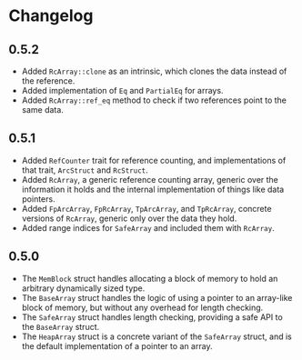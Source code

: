 # Changelog

## 0.5.2
- Added `RcArray::clone` as an intrinsic, which clones the data instead of the reference.
- Added implementation of `Eq` and `PartialEq` for arrays.
- Added `RcArray::ref_eq` method to check if two references point to the same data.

## 0.5.1
- Added `RefCounter` trait for reference counting, and implementations of that
  trait, `ArcStruct` and `RcStruct`.
- Added `RcArray`, a generic reference counting array, generic over the
  information it holds and the internal implementation of things like data pointers.
- Added `FpArcArray`, `FpRcArray`, `TpArcArray`, and `TpRcArray`, concrete
  versions of `RcArray`, generic only over the data they hold.
- Added range indices for `SafeArray` and included them with `RcArray`.

## 0.5.0
- The `MemBlock` struct handles allocating a block of memory to hold an arbitrary
  dynamically sized type.
- The `BaseArray` struct handles the logic of using a pointer to an array-like
  block of memory, but without any overhead for length checking.
- The `SafeArray` struct handles length checking, providing a safe API to the
  `BaseArray` struct.
- The `HeapArray` struct is a concrete variant of the `SafeArray` struct, and is
  the default implementation of a pointer to an array.

